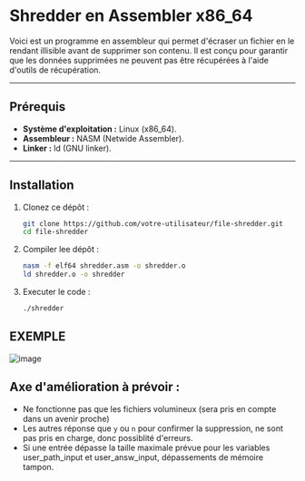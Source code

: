 # Shredder en Assembler x86_64

Voici est un programme en assembleur qui permet d'écraser un fichier en le rendant illisible avant de supprimer son contenu. 
Il est conçu pour garantir que les données supprimées ne peuvent pas être récupérées à l'aide d'outils de récupération.

---

## Prérequis

- **Système d'exploitation :** Linux (x86_64).
- **Assembleur :** NASM (Netwide Assembler).
- **Linker :** ld (GNU linker).

---

## Installation

1. Clonez ce dépôt :
   ```bash
   git clone https://github.com/votre-utilisateur/file-shredder.git
   cd file-shredder

2. Compiler lee dépôt :
   ```bash
   nasm -f elf64 shredder.asm -o shredder.o
   ld shredder.o -o shredder

3. Executer le code :
   ```bash
   ./shredder

## EXEMPLE

![image](https://github.com/user-attachments/assets/5243f4e5-3fa1-4d49-8b3c-b9b6f22414c6)


## Axe d'amélioration à prévoir : 

- Ne fonctionne pas que les fichiers volumineux (sera pris en compte dans un avenir proche)
- Les autres réponse que `y` ou `n` pour confirmer la suppression, ne sont pas pris en charge, donc possiblité d'erreurs.
- Si une entrée dépasse la taille maximale prévue pour les variables user_path_input et user_answ_input, dépassements de mémoire tampon.
